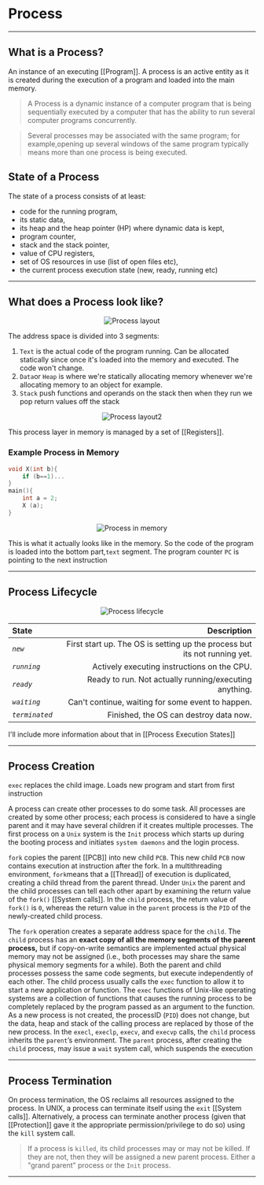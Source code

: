# Process
<hr>

## What is a Process?
An instance of an executing [[Program]]. A process is an active entity as it is created during the execution of a program and loaded into the main memory.
> A Process is a dynamic instance of a computer program that is being sequentially executed by a computer that has the ability to run several computer programs concurrently.

>Several processes may be associated with the same program; for example,opening up several windows of the same program typically means more than one process is being executed.
## State of a Process
The state of a process consists of at least:
- code for the running program, 
- its static data, 
- its heap and the heap pointer (HP) where dynamic data is kept,
- program counter, 
- stack and the stack pointer, 
- value of CPU registers,
-  set of OS resources in use (list of open files etc),
-  the current process execution state (new, ready, running etc)

<hr>

## What does a Process look like?
<p align="center">
	<img src="https://i.imgur.com/ZQxwZSD.png" alt="Process layout">
</p>

The address space is divided into 3 segments:
1. `Text` is the actual code of the program running. Can be allocated statically since once it's loaded into the memory and executed. The code won't change.
2. `Data`or `Heap` is where we're statically allocating memory whenever we're allocating memory to an object for example.
3. `Stack` push functions and operands on the stack then when they run we pop return values off the stack

<p align="center">
	<img src="https://i.imgur.com/DYLBHgp.png" alt="Process layout2">
</p>

This process layer in memory is managed by a set of [[Registers]].
### Example Process in Memory
```c
void X(int b){
	if (b==1)...
}
main(){
	int a = 2;
	X (a);
}
```
<p align="center">
	<img src="https://i.imgur.com/A2N6Vqd.png" alt="Process in memory">
</p>

This is what it actually looks like in the memory. So the code of the program is loaded into the bottom part,`text` segment. The program counter `PC` is pointing to the next instruction 

<hr>

## Process Lifecycle
<p align="center">
	<img src="https://zitoc.com/wp-content/uploads/2019/02/process-state.png" alt="Process lifecycle">
</p>

State| Description
:----------------|-------------:
*`new`* | First start up. The OS is setting up the process but its not running yet.
*`running`*|Actively executing instructions on the CPU.
*`ready`* | Ready to run. Not actually running/executing anything.
*`waiting`*| Can't continue, waiting for some event to happen.
*`terminated`*|Finished, the OS can destroy data now.

I'll include more information about that in [[Process Execution States]]

<hr>


## Process Creation
`exec` replaces the child image. Loads new program and start from first instruction

A process can create other processes to do some task. All processes are created by some other process; each process is considered to have a single parent and it may have several children if it creates multiple processes.
The first process on a `Unix` system is the `Init` process which starts up during the booting process and initiates `system daemons` and the login process.

`fork` copies the parent [[PCB]] into new child `PCB`. This new child `PCB` now contains execution at instruction after the fork. In a multithreading environment, `fork`means that a [[Thread]] of execution is duplicated, creating a child thread from the parent thread. Under `Unix` the parent and the child processes can tell each other apart by examining the return value of the `fork()` [[System calls]].
In the `child` process, the return value of` fork()` is `0`, whereas the
return value in the `parent` process is the `PID` of the newly-created child process.

The `fork` operation creates a separate address space for the `child`. The `child` process has an **exact copy of all the memory segments of the parent process,** but if copy-on-write semantics are implemented actual physical memory may not be assigned (i.e., both processes may share the same physical memory segments for a while). Both the parent and child processes possess the same code segments, but execute independently of each other.
The child process usually calls the `exec` function to allow it to start a new application or function. The `exec` functions of Unix-like operating systems are a collection of functions that causes the running process to be completely replaced by the program passed as an argument to the function. As a new process is not created, the processID (`PID`) does not change, but the data, heap and stack of the calling process are replaced by those of the new process. 
In the `execl`, `execlp`, `execv`, and `execvp` calls, the `child` process inherits the `parent`’s environment. The `parent` process, after creating the `child` process, may issue a `wait` system call, which suspends the execution
<hr>

## Process Termination

On process termination, the OS reclaims all resources assigned to the process. In UNIX, a process can terminate itself using the `exit` [[System calls]]. Alternatively, a process can terminate another process (given that [[Protection]] gave it the appropriate permission/privilege to do so) using the `kill` system call. 
> If a process is `killed`, its child processes may or may not be killed. 
> If they are not, then they will be assigned a new parent process. 
> Either a "grand parent" process or the `Init` process.
<hr>



